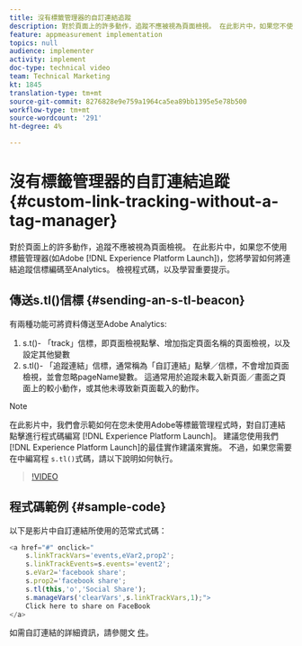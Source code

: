 ```yaml
---
title: 沒有標籤管理器的自訂連結追蹤
description: 對於頁面上的許多動作，追蹤不應被視為頁面檢視。 在此影片中，如果您不使用標籤管理器（例如Experience Platform Launch），您將學習如何將連結追蹤信標編碼至Analytics。 檢視程式碼，以及學習重要提示。
feature: appmeasurement implementation
topics: null
audience: implementer
activity: implement
doc-type: technical video
team: Technical Marketing
kt: 1845
translation-type: tm+mt
source-git-commit: 8276828e9e759a1964ca5ea89bb1395e5e78b500
workflow-type: tm+mt
source-wordcount: '291'
ht-degree: 4%

---
```



# 沒有標籤管理器的自訂連結追蹤 {#custom-link-tracking-without-a-tag-manager}

對於頁面上的許多動作，追蹤不應被視為頁面檢視。 在此影片中，如果您不使用標籤管理器(如Adobe [!DNL Experience Platform Launch])，您將學習如何將連結追蹤信標編碼至Analytics。 檢視程式碼，以及學習重要提示。

## 傳送s.tl()信標 {#sending-an-s-tl-beacon}

有兩種功能可將資料傳送至Adobe Analytics:

1. s.t()- 「track」信標，即頁面檢視點擊、增加指定頁面名稱的頁面檢視，以及設定其他變數
1. s.tl()- 「追蹤連結」信標，通常稱為「自訂連結」點擊／信標，不會增加頁面檢視，並會忽略pageName變數。 這通常用於追蹤未載入新頁面／畫面之頁面上的較小動作，或其他未導致新頁面載入的動作。

>[!NOTE]
>
>在此影片中，我們會示範如何在您未使用Adobe等標籤管理程式時，對自訂連結點擊進行程式碼編寫 [!DNL Experience Platform Launch]。 建議您使用我們 [!DNL Experience Platform Launch]的最佳實作建議來實施。 不過，如果您需要在中編寫程 `s.tl()`式碼，請以下說明如何執行。

>[!VIDEO](https://video.tv.adobe.com/v/25832/?quality=12)

## 程式碼範例 {#sample-code}

以下是影片中自訂連結所使用的范常式式碼：

```JavaScript
<a href="#" onclick="
    s.linkTrackVars='events,eVar2,prop2';
    s.linkTrackEvents=s.events='event2';
    s.eVar2='facebook share';
    s.prop2='facebook share';
    s.tl(this,'o','Social Share');
    s.manageVars('clearVars',s.linkTrackVars,1);">
    Click here to share on FaceBook
</a>
```

如需自訂連結的詳細資訊，請參閱文 [件](https://marketing.adobe.com/resources/help/zh_TW/sc/implement/function_tl.html)。